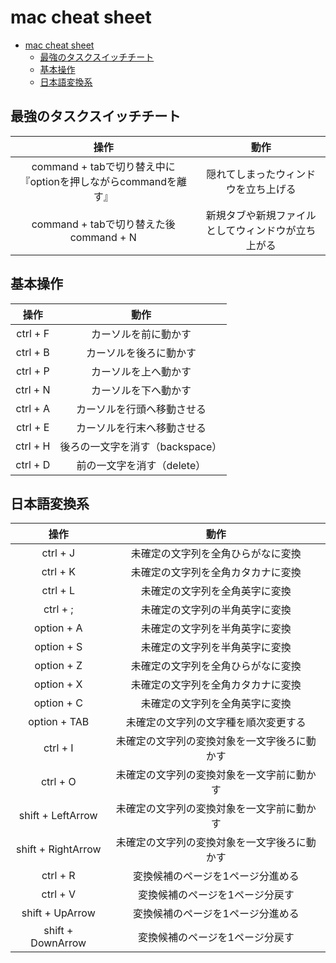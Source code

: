 # mac cheat sheet

- [mac cheat sheet](#mac-cheat-sheet)
  - [最強のタスクスイッチチート](#最強のタスクスイッチチート)
  - [基本操作](#基本操作)
  - [日本語変換系](#日本語変換系)


## 最強のタスクスイッチチート

|操作|動作|
|:-:|:-:|
|command + tabで切り替え中に『optionを押しながらcommandを離す』|隠れてしまったウィンドウを立ち上げる|
|command + tabで切り替えた後command + N|新規タブや新規ファイルとしてウィンドウが立ち上がる|


## 基本操作

|操作|動作|
|:-:|:-:|
|ctrl + F|カーソルを前に動かす|
|ctrl + B|カーソルを後ろに動かす|
|ctrl + P|カーソルを上へ動かす|
|ctrl + N|カーソルを下へ動かす|
|ctrl + A|カーソルを行頭へ移動させる|
|ctrl + E|カーソルを行末へ移動させる|
|ctrl + H|後ろの一文字を消す（backspace）|
|ctrl + D|前の一文字を消す（delete）|

## 日本語変換系

|操作|動作|
|:-:|:-:|
|ctrl + J|未確定の文字列を全角ひらがなに変換|
|ctrl + K|未確定の文字列を全角カタカナに変換|
|ctrl + L|未確定の文字列を全角英字に変換|
|ctrl + ;|未確定の文字列の半角英字に変換|
|option + A|未確定の文字列を半角英字に変換|
|option + S|未確定の文字列を半角英字に変換|
|option + Z|未確定の文字列を全角ひらがなに変換|
|option + X|未確定の文字列を全角カタカナに変換|
|option + C|未確定の文字列を全角英字に変換|
|option + TAB|未確定の文字列の文字種を順次変更する|
|ctrl + I|未確定の文字列の変換対象を一文字後ろに動かす|
|ctrl + O|未確定の文字列の変換対象を一文字前に動かす|
|shift + LeftArrow|未確定の文字列の変換対象を一文字前に動かす|
|shift + RightArrow|未確定の文字列の変換対象を一文字後ろに動かす|
|ctrl + R|変換候補のページを1ページ分進める|
|ctrl + V|変換候補のページを1ページ分戻す|
|shift + UpArrow|変換候補のページを1ページ分進める|
|shift + DownArrow|変換候補のページを1ページ分戻す|

